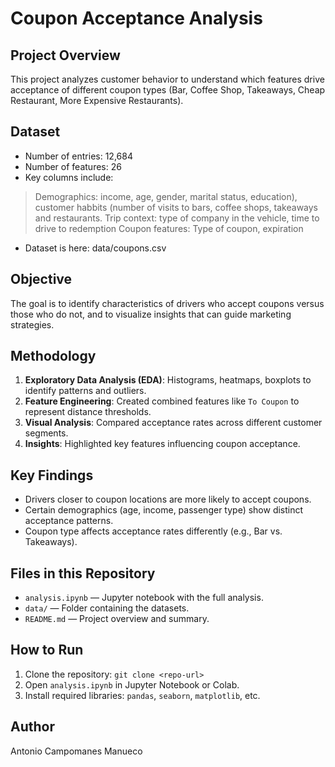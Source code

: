 # Coupon Acceptance Analysis

## Project Overview
This project analyzes customer behavior to understand which features drive acceptance of different coupon types (Bar, Coffee Shop, Takeaways, Cheap Restaurant, More Expensive Restaurants).

## Dataset
- Number of entries: 12,684
- Number of features: 26
- Key columns include:
> Demographics: income, age, gender, marital status, education), customer habbits (number of visits to bars, coffee shops, takeaways and restaurants.
> Trip context: type of company in the vehicle, time to drive to redemption
> Coupon features: Type of coupon, expiration
- Dataset is here: data/coupons.csv

## Objective
The goal is to identify characteristics of drivers who accept coupons versus those who do not, and to visualize insights that can guide marketing strategies.

## Methodology
1. **Exploratory Data Analysis (EDA)**: Histograms, heatmaps, boxplots to identify patterns and outliers.
2. **Feature Engineering**: Created combined features like `To Coupon` to represent distance thresholds.
3. **Visual Analysis**: Compared acceptance rates across different customer segments.
4. **Insights**: Highlighted key features influencing coupon acceptance.

## Key Findings
- Drivers closer to coupon locations are more likely to accept coupons.
- Certain demographics (age, income, passenger type) show distinct acceptance patterns.
- Coupon type affects acceptance rates differently (e.g., Bar vs. Takeaways).

## Files in this Repository
- `analysis.ipynb` — Jupyter notebook with the full analysis.
- `data/` — Folder containing the datasets.
- `README.md` — Project overview and summary.

## How to Run
1. Clone the repository: `git clone <repo-url>`
2. Open `analysis.ipynb` in Jupyter Notebook or Colab.
3. Install required libraries: `pandas`, `seaborn`, `matplotlib`, etc.

## Author
Antonio Campomanes Manueco
